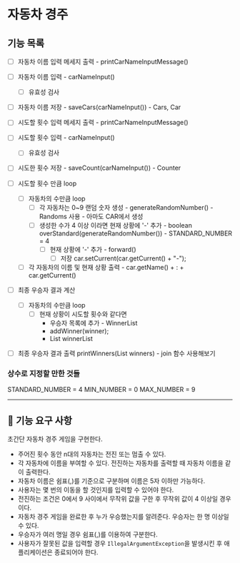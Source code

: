 # 자동차 경주

## 기능 목록
- [ ] 자동차 이름 입력 메세지 출력 - printCarNameInputMessage()
- [ ] 자동차 이름 입력 - carNameInput()
	- [ ] 유효성 검사
- [ ] 자동차 이름 저장 - saveCars(carNameInput()) - Cars, Car

- [ ] 시도할 횟수 입력 메세지 출력 - printCarNameInputMessage()
- [ ] 시도할 횟수 입력 - carNameInput()
	- [ ] 유효성 검사
- [ ] 시도한 횟수 저장 - saveCount(carNameInput()) - Counter

- [ ] 시도할 횟수 만큼 loop
	- [ ] 자동차의 수만큼 loop
		- [ ] 각 자동차는 0~9 랜덤 숫자 생성 - generateRandomNumber() - Randoms 사용 - 아마도 CAR에서 생성
		- [ ] 생성한 수가 4 이상 이라면 현재 상황에 '-' 추가 - boolean overStandard(generateRandomNumber()) - STANDARD_NUMBER = 4
			- [ ] 현재 상황에 '-' 추가 - forward() 
				- [ ] 저장 car.setCurrent(car.getCurrent() + "-");
	- [ ] 각 자동차의 이름 및 현재 상황 출력 - car.getName() + : + car.getCurrent()

- [ ] 최종 우승자 결과 계산
	- [ ] 자동차의 수만큼 loop
		- [ ] 현재 상황이 시도할 횟수와 같다면
			- 우승자 목록에 추가 - WinnerList
			- addWinner(winner); 
			- List<String> winnerList
- [ ] 최종 우승자 결과 출력 printWinners(List<String> winners) - join 함수 사용해보기

### 상수로 지정할 만한 것들
STANDARD_NUMBER = 4
MIN_NUMBER = 0
MAX_NUMBER = 9

---

## 🚀 기능 요구 사항
초간단 자동차 경주 게임을 구현한다.

- 주어진 횟수 동안 n대의 자동차는 전진 또는 멈출 수 있다.
- 각 자동차에 이름을 부여할 수 있다. 전진하는 자동차를 출력할 때 자동차 이름을 같이 출력한다.
- 자동차 이름은 쉼표(,)를 기준으로 구분하며 이름은 5자 이하만 가능하다.
- 사용자는 몇 번의 이동을 할 것인지를 입력할 수 있어야 한다.
- 전진하는 조건은 0에서 9 사이에서 무작위 값을 구한 후 무작위 값이 4 이상일 경우이다.
- 자동차 경주 게임을 완료한 후 누가 우승했는지를 알려준다. 우승자는 한 명 이상일 수 있다.
- 우승자가 여러 명일 경우 쉼표(,)를 이용하여 구분한다.
- 사용자가 잘못된 값을 입력할 경우 `IllegalArgumentException`을 발생시킨 후 애플리케이션은 종료되어야 한다.